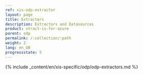 ```yaml
---
ref: xis-odp-extractor
layout: page
title: Extractors
description: Extractors and Datasources
product: xtract-is-for-azure
parent: odp
permalink: /:collection/:path
weight: 2
lang: en_GB
progressstate: 5
---
```

{% include _content/en/xis-specific/odp/odp-extractors.md %}
